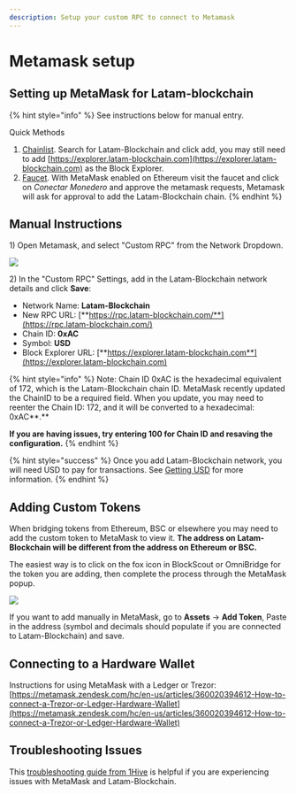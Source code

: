 ```yaml
---
description: Setup your custom RPC to connect to Metamask
---
```


# Metamask setup

## Setting up MetaMask for Latam-blockchain

{% hint style="info" %}
See instructions below for manual entry.

Quick Methods

1. [Chainlist](https://chainlist.org/). Search for Latam-Blockchain and click add, you may still need to add [https://explorer.latam-blockchain.com](https://explorer.latam-blockchain.com) as the Block Explorer.
2. [Faucet](https://app.sushi.com/swap). With MetaMask enabled on Ethereum visit the faucet and click on _Conectar Monedero_ and approve the metamask requests, Metamask will ask for approval to add the Latam-Blockchain chain.
{% endhint %}

## Manual Instructions

1\) Open Metamask, and select "Custom RPC" from the Network Dropdown.

![](https://github.com/latam-blockchain/website/tree/cfe5a1b5c5310c6d8e0379d2f4d7ed509ffd738a/.gitbook/assets/custom-rpc.png)

2\) In the "Custom RPC" Settings, add in the Latam-Blockchain network details and click **Save**:

* Network Name: **Latam-Blockchain**
* New RPC URL: [**https://rpc.latam-blockchain.com/**](https://rpc.latam-blockchain.com/)
* Chain ID: **0xAC**
* Symbol: **USD**
* Block Explorer URL: [**https://explorer.latam-blockchain.com**](https://explorer.latam-blockchain.com)

{% hint style="info" %}
Note: Chain ID 0xAC is the hexadecimal equivalent of 172, which is the Latam-Blockchain chain ID. MetaMask recently updated the ChainID to be a required field. When you update, you may need to reenter the Chain ID: 172, and it will be converted to a hexadecimal: 0xAC**.**

**If you are having issues, try entering 100 for Chain ID and resaving the configuration.**
{% endhint %}

{% hint style="success" %}
Once you add Latam-Blockchain network, you will need USD to pay for transactions. See [Getting USD](https://github.com/latam-blockchain/website/tree/cfe5a1b5c5310c6d8e0379d2f4d7ed509ffd738a/for-users/get-xdai-tokens/README.md) for more information.
{% endhint %}

## Adding Custom Tokens

When bridging tokens from Ethereum, BSC or elsewhere you may need to add the custom token to MetaMask to view it. **The address on Latam-Blockchain will be different from the address on Ethereum or BSC.**

The easiest way is to click on the fox icon in BlockScout or OmniBridge for the token you are adding, then complete the process through the MetaMask popup.

![](https://github.com/latam-blockchain/website/tree/cfe5a1b5c5310c6d8e0379d2f4d7ed509ffd738a/.gitbook/assets/foxes%20%282%29%20%282%29%20%282%29%20%282%29%20%282%29%20%282%29%20%282%29%20%282%29%20%282%29%20%282%29.png)

If you want to add manually in MetaMask, go to **Assets** -&gt; **Add Token**, Paste in the address \(symbol and decimals should populate if you are connected to Latam-Blockchain\) and save.

## Connecting to a Hardware Wallet

Instructions for using MetaMask with a Ledger or Trezor: [https://metamask.zendesk.com/hc/en-us/articles/360020394612-How-to-connect-a-Trezor-or-Ledger-Hardware-Wallet](https://metamask.zendesk.com/hc/en-us/articles/360020394612-How-to-connect-a-Trezor-or-Ledger-Hardware-Wallet)

## Troubleshooting Issues

This [troubleshooting guide from 1Hive](https://forum.1hive.org/t/troubleshooting-problems-on-metamask/215) is helpful if you are experiencing issues with MetaMask and Latam-Blockchain.

